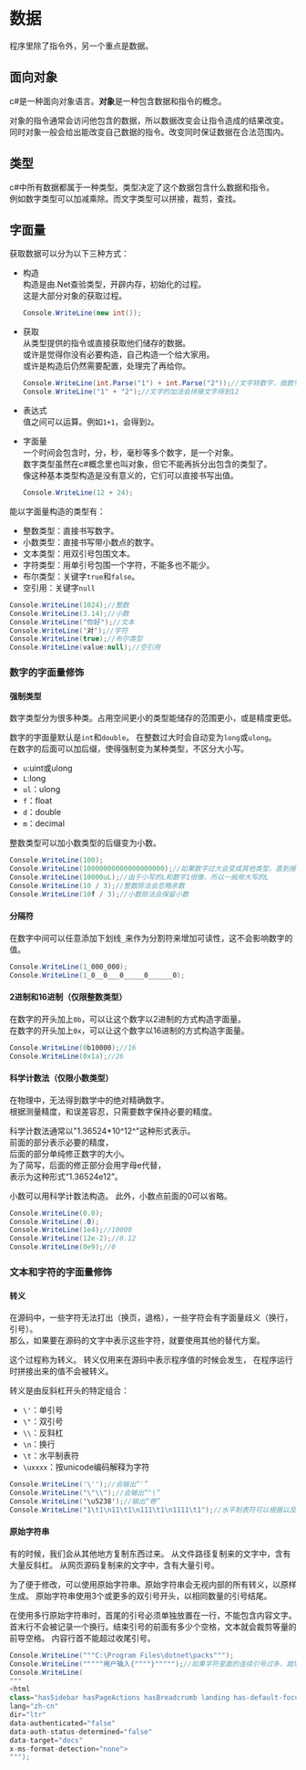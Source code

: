 ﻿# 数据

程序里除了指令外，另一个重点是数据。

## 面向对象

c#是一种面向对象语言。**对象**是一种包含数据和指令的概念。

对象的指令通常会访问他包含的数据，所以数据改变会让指令造成的结果改变。  
同时对象一般会给出能改变自己数据的指令。改变同时保证数据在合法范围内。

## 类型

c#中所有数据都属于一种类型。类型决定了这个数据包含什么数据和指令。  
例如数字类型可以加减乘除。而文字类型可以拼接，裁剪，查找。

## 字面量

获取数据可以分为以下三种方式：

- 构造  
  构造是由.Net查验类型，开辟内存，初始化的过程。  
  这是大部分对象的获取过程。

  ```csharp
  Console.WriteLine(new int());
  ```

- 获取  
  从类型提供的指令或直接获取他们储存的数据。  
  或许是觉得你没有必要构造，自己构造一个给大家用。  
  或许是构造后仍然需要配置，处理完了再给你。

  ```csharp
  Console.WriteLine(int.Parse("1") + int.Parse("2"));//文字转数字，做数学运算
  Console.WriteLine("1" + "2");//文字的加法会拼接文字得到12
  ```

- 表达式  
  值之间可以运算。例如`1+1`，会得到`2`。

- 字面量  
  一个时间会包含时，分，秒，毫秒等多个数字，是一个对象。  
  数字类型虽然在c#概念里也叫对象，但它不能再拆分出包含的类型了。  
  像这种基本类型构造是没有意义的，它们可以直接书写出值。 

  ```csharp
  Console.WriteLine(12 + 24);
  ```

能以字面量构造的类型有：

- 整数类型：直接书写数字。
- 小数类型：直接书写带小数点的数字。
- 文本类型：用双引号包围文本。
- 字符类型：用单引号包围一个字符，不能多也不能少。
- 布尔类型：关键字`true`和`false`。
- 空引用：关键字`null`

```csharp
Console.WriteLine(1024);//整数
Console.WriteLine(3.14);//小数
Console.WriteLine("你好");//文本
Console.WriteLine('对');//字符
Console.WriteLine(true);//布尔类型
Console.WriteLine(value:null);//空引用
```

### 数字的字面量修饰

#### 强制类型

数字类型分为很多种类。占用空间更小的类型能储存的范围更小，或是精度更低。

数字的字面量默认是`int`和`double`。
在整数过大时会自动变为`long`或`ulong`。  
在数字的后面可以加后缀，使得强制变为某种类型，不区分大小写。

- `u`:uint或ulong
- `L`:long
- `ul`：ulong
- `f`：float
- `d`：double
- `m`：decimal

整数类型可以加小数类型的后缀变为小数。

```csharp
Console.WriteLine(100);
Console.WriteLine(10000000000000000000);//如果数字过大会变成其他类型，直到报错。
Console.WriteLine(10000uL);//由于小写的L和数字1很像，所以一般用大写的L
Console.WriteLine(10 / 3);//整数除法会忽略余数
Console.WriteLine(10f / 3);//小数除法会保留小数
```

#### 分隔符

在数字中间可以任意添加下划线`_`来作为分割符来增加可读性，这不会影响数字的值。

```csharp
Console.WriteLine(1_000_000);
Console.WriteLine(1_0__0___0_____0______0); 
 ```

#### 2进制和16进制（仅限整数类型）

在数字的开头加上`0b`，可以让这个数字以2进制的方式构造字面量。  
在数字的开头加上`0x`，可以让这个数字以16进制的方式构造字面量。

```csharp
Console.WriteLine(0b10000);//16
Console.WriteLine(0x1a);//26
```

#### 科学计数法（仅限小数类型）

在物理中，无法得到数学中的绝对精确数字。  
根据测量精度，和误差容忍，只需要数字保持必要的精度。

科学计数法通常以"1.36524*10^12^"这种形式表示。  
前面的部分表示必要的精度，  
后面的部分单纯修正数字的大小。  
为了简写，后面的修正部分会用字母e代替，  
表示为这种形式“1.36524e12”。

小数可以用科学计数法构造。
此外，小数点前面的0可以省略。

```csharp
Console.WriteLine(0.0);
Console.WriteLine(.0);
Console.WriteLine(1e4);//10000
Console.WriteLine(12e-2);//0.12
Console.WriteLine(0e9);//0
```

### 文本和字符的字面量修饰

#### 转义

在源码中，一些字符无法打出（换页，退格），一些字符会有字面量歧义（换行，引号）。  
那么，如果要在源码的文字中表示这些字符，就要使用其他的替代方案。

这个过程称为转义。
转义仅用来在源码中表示程序值的时候会发生，
在程序运行时拼接出来的值不会被转义。

转义是由反斜杠开头的特定组合：

- `\'`：单引号
- `\"`：双引号
- `\\`：反斜杠
- `\n`：换行
- `\t`：水平制表符
- `\uxxxx`：按unicode编码解释为字符

```csharp
Console.WriteLine('\'');//会输出“'”
Console.WriteLine("\"\\");//会输出“"\”
Console.WriteLine('\u5238');//输出“卷”
Console.WriteLine("1\t1\n11\t1\n111\t1\n1111\t1");//水平制表符可以根据以及用的字符数量，自动决定生成多少个空格
```

#### 原始字符串

有的时候，我们会从其他地方复制东西过来。
从文件路径复制来的文字中，含有大量反斜杠。
从网页源码复制来的文字中，含有大量引号。

为了便于修改，可以使用原始字符串。原始字符串会无视内部的所有转义，以原样生成。
原始字符串使用3个或更多的双引号开头，以相同数量的引号结尾。

在使用多行原始字符串时，首尾的引号必须单独放置在一行，不能包含内容文字。
首末行不会被记录一个换行。结束引号的前面有多少个空格，文本就会裁剪等量的前导空格。
内容行首不能超过收尾引号。

```csharp
Console.WriteLine("""C:\Program Files\dotnet\packs""");
Console.WriteLine("""""用户输入{""""}""""");//如果字符里面的连续引号过多，就增加原始字符串首尾引号数量，直到文本中的引号不会有歧义。
Console.WriteLine(
"""
<html
class="hasSidebar hasPageActions hasBreadcrumb landing has-default-focus theme-light"
lang="zh-cn"
dir="ltr"
data-authenticated="false"
data-auth-status-determined="false"
data-target="docs"
x-ms-format-detection="none">
""");
```
